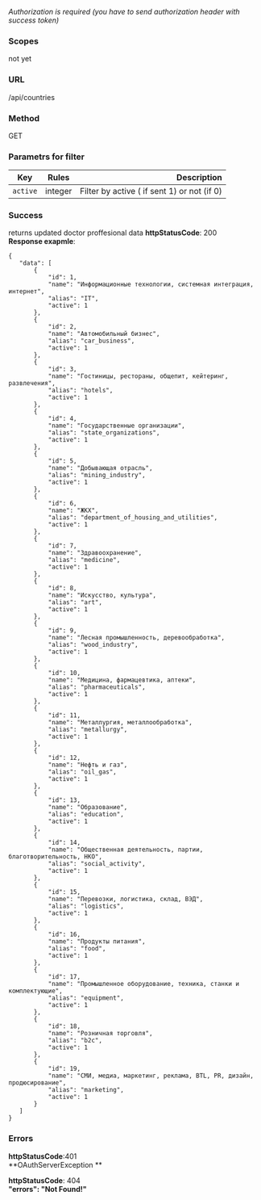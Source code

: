 _Authorization is required (you have to send authorization  header with success token)_<br/>

### Scopes
not yet

### URL
/api/countries

### Method
GET

### Parametrs for filter
| Key          | Rules     | Description                     |
| -------------|:---------:| -------------------------------:|
| `active`     | integer   | Filter by active ( if sent 1) or not  (if 0)   |


### Success
returns updated doctor proffesional data
**httpStatusCode**: 200<br/>
**Response exapmle**:<br/>
 ```
{
    "data": [
        {
            "id": 1,
            "name": "Информационные технологии, системная интеграция, интернет",
            "alias": "IT",
            "active": 1
        },
        {
            "id": 2,
            "name": "Автомобильный бизнес",
            "alias": "car_business",
            "active": 1
        },
        {
            "id": 3,
            "name": "Гостиницы, рестораны, общепит, кейтеринг, развлечения",
            "alias": "hotels",
            "active": 1
        },
        {
            "id": 4,
            "name": "Государственные организации",
            "alias": "state_organizations",
            "active": 1
        },
        {
            "id": 5,
            "name": "Добывающая отрасль",
            "alias": "mining_industry",
            "active": 1
        },
        {
            "id": 6,
            "name": "ЖКХ",
            "alias": "department_of_housing_and_utilities",
            "active": 1
        },
        {
            "id": 7,
            "name": "Здравоохранение",
            "alias": "medicine",
            "active": 1
        },
        {
            "id": 8,
            "name": "Искусство, культура",
            "alias": "art",
            "active": 1
        },
        {
            "id": 9,
            "name": "Лесная промышленность, деревообработка",
            "alias": "wood_industry",
            "active": 1
        },
        {
            "id": 10,
            "name": "Медицина, фармацевтика, аптеки",
            "alias": "pharmaceuticals",
            "active": 1
        },
        {
            "id": 11,
            "name": "Металлургия, металлообработка",
            "alias": "metallurgy",
            "active": 1
        },
        {
            "id": 12,
            "name": "Нефть и газ",
            "alias": "oil_gas",
            "active": 1
        },
        {
            "id": 13,
            "name": "Образование",
            "alias": "education",
            "active": 1
        },
        {
            "id": 14,
            "name": "Общественная деятельность, партии, благотворительность, НКО",
            "alias": "social_activity",
            "active": 1
        },
        {
            "id": 15,
            "name": "Перевозки, логистика, склад, ВЭД",
            "alias": "logistics",
            "active": 1
        },
        {
            "id": 16,
            "name": "Продукты питания",
            "alias": "food",
            "active": 1
        },
        {
            "id": 17,
            "name": "Промышленное оборудование, техника, станки и комплектующие",
            "alias": "equipment",
            "active": 1
        },
        {
            "id": 18,
            "name": "Розничная торговля",
            "alias": "b2c",
            "active": 1
        },
        {
            "id": 19,
            "name": "СМИ, медиа, маркетинг, реклама, BTL, PR, дизайн, продюсирование",
            "alias": "marketing",
            "active": 1
        }
    ]
}
```

### Errors
**httpStatusCode**:401<br/>
**OAuthServerException **

**httpStatusCode**: 404<br/>
**"errors": "Not Found!"**

```

